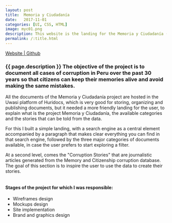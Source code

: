 ```yaml
---
layout: post
title:  Memoria y Ciudadanía
date:   2017-11-01
categories: [UI, CSS, HTML]
image: myc01.png
description: This website is the landing for the Memoria y Ciudadanía (Memory and Citizenship) project of the Peruvian organization Japiqay.
permalink: /:title.html
---
```

<p>
<a href="http://memoriayciudadania.org/" target="_blank"><i class="fa fa-external-link-square" aria-hidden="true"></i> Website | </a>
<a href="https://github.com/camargozzini/memoriayciudadania" target="_blank"><i class="fa fa-github" aria-hidden="true"></i> Github</a>
</p>

###  {{ page.description }} The objective of the project is to document all cases of corruption in Peru over the past 30 years so that citizens can keep their memories alive and avoid making the same mistakes.

All the documents of the Memoria y Ciudadanía project are hosted in the Uwasi platform of Huridocs, which is very good for storing, organizing and publishing documents, but it needed a more friendly landing for the user, to explain what is the project Memoria y Ciudadanía, the available categories and the stories that can be told from the data.

For this I built a simple landing, with a search engine as a central element accompanied by a paragraph that makes clear everything you can find in that search engine, followed by the three major categories of documents available, in case the user prefers to start exploring a filter.

At a second level, comes the "Corruption Stories" that are journalistic articles generated from the Memory and Citizenship corruption database. The goal of this section is to inspire the user to use the data to create their stories.

<div id="main-slider">
  <div class="item"><img alt="" src="{{ site.baseurl }}img/portfolio/myc01.png" class="img-responsive"></div>
  <div class="item"><img alt="" src="{{ site.baseurl }}img/portfolio/myc/02.png" class="img-responsive"></div>
  <div class="item"><img alt="" src="{{ site.baseurl }}img/portfolio/myc/03.png" class="img-responsive"></div>
</div>

<h4>Stages of the project for which I was responsible:</h4>
<ul class="linea list-unstyled">
<li>Wireframes design</li>
<li>Mockups design</li>
<li>Site implementation</li>
<li>Brand and graphics design</li>
</ul>
